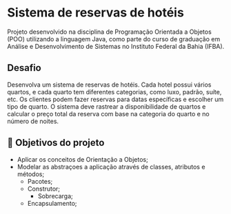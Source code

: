 # Sistema de reservas de hotéis
Projeto desenvolvido na disciplina de Programação Orientada a Objetos (POO) utilizando a linguagem Java, como parte do curso de graduação em Análise e Desenvolvimento de Sistemas no Instituto Federal da Bahia (IFBA).

## Desafio

Desenvolva um sistema de reservas de hotéis. Cada hotel possui vários quartos, e cada quarto tem diferentes categorias, como luxo, padrão, suíte, etc. Os clientes podem fazer reservas para datas específicas e escolher um tipo de quarto. O sistema deve rastrear a disponibilidade de quartos e calcular o preço total da reserva com base na categoria do quarto e no número de noites.


## 🔨 Objetivos do projeto

- Aplicar os conceitos de Orientação a Objetos;
- Modelar as abstraçoes a aplicação através de classes, atributos e métodos;
  - Pacotes;
  - Construtor;
      - Sobrecarga;
  - Encapsulamento;
